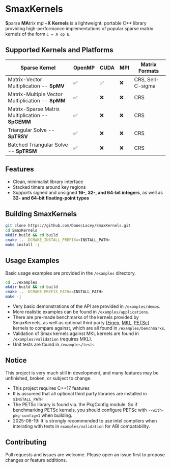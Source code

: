 # SmaxKernels

**S**parse **MA**trix mpi+**X** **Kernels** is a lightweight, portable C++ library providing high-performance implementations of popular sparse matrix kernels of the form `C = A op B`.

## Supported Kernels and Platforms ## 
| Sparse Kernel                                     | OpenMP    | CUDA     | MPI       | Matrix Formats |
|--------------                                     |---------- |----------|---------- | ----------|
| Matrix-Vector Multiplication -- **SpMV**          | ✅       | ✅       | ❌       | CRS, Sell-C-sigma |
| Matrix-Multiple Vector Multiplication -- **SpMM** | ✅       | ❌       | ❌       | CRS |
| Matrix-Sparse Matrix Multiplication -- **SpGEMM** | ✅       | ❌       | ❌       | CRS |
| Triangular Solve -- **SpTRSV**                    | ✅       | ❌       | ❌       | CRS |
| Batched Triangular Solve -- **SpTRSM**            | ✅       | ❌       | ❌       | CRS |

## Features ## 
* Clean, minimalist library interface
* Stacked timers around key regions
* Supports signed and unsigned **16-, 32-, and 64-bit integers**, as well as **32- and 64-bit floating-point types**

## Building SmaxKernels ##
```bash
git clone https://github.com/DanecLacey/SmaxKernels.git
cd SmaxKernels
mkdir build && cd build
cmake .. -DCMAKE_INSTALL_PREFIX=<INSTALL_PATH>
make install -j
```

## Usage Examples ##
Basic usage examples are provided in the `/examples` directory.
```bash
cd ../examples
mkdir build && cd build
cmake .. -DCMAKE_PREFIX_PATH=<INSTALL_PATH> 
make -j
```
* Very basic demonstrations of the API are provided in `/examples/demos`.
* More realistic examples can be found in `/examples/applications`.
* There are pre-made benchmarks of the kernels provided by SmaxKernels, as well as optional third party [[Eigen](https://eigen.tuxfamily.org/index.php?title=Main_Page), [MKL](https://www.intel.com/content/www/us/en/developer/tools/oneapi/onemkl.html), [PETSc](https://petsc.org/release/)] kernels to compare against, which are all found in `/examples/benchmarks`.
* Validation of Smax kernels against MKL kernels are found in `/examples/validation` (requires MKL).
* Unit tests are found in `/examples/tests`

## Notice ##
This project is very much still in development, and many features may be unfinished, broken, or subject to change.
* This project requires C++17 features
* It is assumed that all optional third party libraries are installed in `$INSTALL_PATH`
* The PETSc library is found via. the PkgConfig module. So if benchmarking PETSc kernels, you should configure PETSc with `--with-pkg-config=1` when building.
* 2025-06-19: It is strongly recommended to use intel compilers when interating with tests in `examples/validation` for ABI compatability. 

## Contributing ##
Pull requests and issues are welcome. Please open an issue first to propose changes or feature additions.